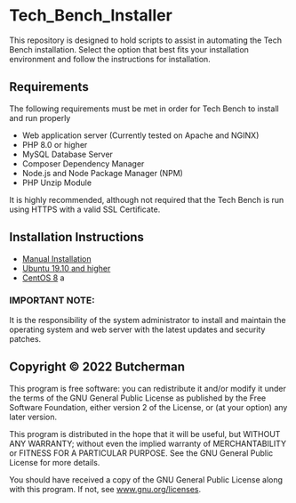 # Tech_Bench_Installer

This repository is designed to hold scripts to assist in automating the Tech Bench installation.  Select the option that best fits your installation environment and follow the instructions for installation.

## Requirements

The following requirements must be met in order for Tech Bench to install and run properly

* Web application server (Currently tested on Apache and NGINX)
* PHP 8.0 or higher
* MySQL Database Server
* Composer Dependency Manager
* Node.js and Node Package Manager (NPM)
* PHP Unzip Module

It is highly recommended, although not required that the Tech Bench is run using HTTPS with a valid SSL Certificate.

## Installation Instructions

* [Manual Installation](src/Manual_Installation/Instructions.md)
* [Ubuntu 19.10 and higher](src/Ubuntu_Server/Instructions.md)
* [CentOS 8](src/CentOS/Instructions.md)
a
### IMPORTANT NOTE:

It is the responsibility of the system administrator to install and maintain the operating system and web server with the latest updates and security patches.

## Copyright © 2022 Butcherman

This program is free software:  you can redistribute it and/or modify it under the terms of the GNU
General Public License as published by the Free Software Foundation, either version 2 of the License,
or (at your option) any later version.

This program is distributed in the hope that it will be useful, but WITHOUT ANY WARRANTY; without even
the implied warranty of MERCHANTABILITY or FITNESS FOR A PARTICULAR PURPOSE.  See the GNU General Public
License for more details.

You should have received a copy of the GNU General Public License along with this program.  If not, see
www.gnu.org/licenses.
